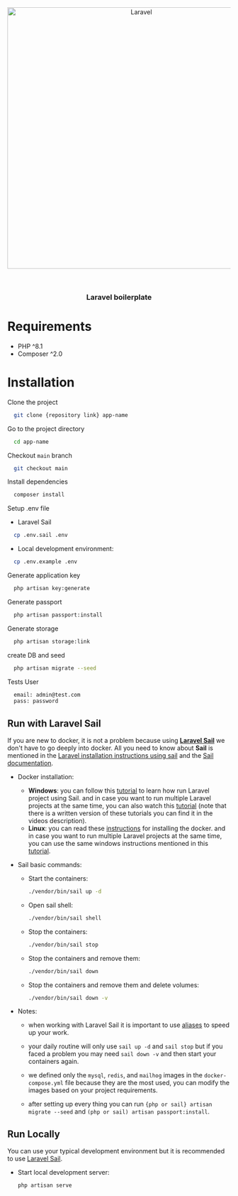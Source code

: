 <br />
<br />
<p align="center">
  <!-- XMAS: https://raw.githubusercontent.com/laravel/art/master/logo-lockup/5%20SVG/2%20CMYK/1%20Full%20Color/laravel-logolockup-cmyk-red.svg-->
<img width="589" src="https://raw.githubusercontent.com/laravel/art/master/logo-lockup/5%20SVG/2%20CMYK/1%20Full%20Color/laravel-logolockup-cmyk-red.svg" alt="Laravel">
</p>
<br />

<h3 align="center"> Laravel boilerplate</h3>



# Requirements

-   PHP ^8.1
-   Composer ^2.0

# Installation

Clone the project

```bash
  git clone {repository link} app-name
```

Go to the project directory

```bash
  cd app-name
```

Checkout `main` branch

```bash
  git checkout main
```

Install dependencies

```bash
  composer install
```

Setup .env file

-   Laravel Sail

```bash
  cp .env.sail .env
```

-   Local development environment:

```bash
  cp .env.example .env
```

Generate application key

```bash
  php artisan key:generate
```

Generate passport

```bash
  php artisan passport:install
```

Generate storage

```bash
  php artisan storage:link
```

create DB and seed

```bash
  php artisan migrate --seed
```

Tests User

```bash
  email: admin@test.com
  pass: password
```

## Run with Laravel Sail

If you are new to docker, it is not a problem because using [**Laravel Sail**](https://laravel.com/docs/9.x/sail#introduction) we don't have to go deeply into docker.
All you need to know about **Sail** is mentioned in the [Laravel installation instructions using sail](https://laravel.com/docs/9.x/installation#laravel-and-docker) and the [Sail documentation](https://laravel.com/docs/9.x/sail#).

-   Docker installation:

    -   **Windows**: you can follow this [tutorial](https://www.youtube.com/watch?v=rr6AngDpgnM) to learn how run Laravel project using Sail. and in case you want to run multiple Laravel projects at the same time, you can also watch this [tutorial](https://www.youtube.com/watch?v=N3uVU7To2Bc) (note that there is a written version of these tutorials you can find it in the videos description).
    -   **Linux**: you can read these [instructions](https://docs.docker.com/engine/install/ubuntu/) for installing the docker. and in case you want to run multiple Laravel projects at the same time, you can use the same windows instructions mentioned in this [tutorial](https://www.youtube.com/watch?v=N3uVU7To2Bc).

-   Sail basic commands:

    -   Start the containers:

        ```bash
        ./vendor/bin/sail up -d
        ```

    -   Open sail shell:

        ```bash
        ./vendor/bin/sail shell
        ```

    -   Stop the containers:

        ```bash
        ./vendor/bin/sail stop
        ```

    -   Stop the containers and remove them:

        ```bash
        ./vendor/bin/sail down
        ```

    -   Stop the containers and remove them and delete volumes:
        ```bash
        ./vendor/bin/sail down -v
        ```

-   Notes:

    -   when working with Laravel Sail it is important to use [aliases](#aliases) to speed up your work.

    -   your daily routine will only use `sail up -d` and `sail stop` but if you faced a problem you may need `sail down -v` and then start your containers again.

    -   we defined only the `mysql`, `redis`, and `mailhog` images in the `docker-compose.yml` file because they are the most used, you can modify the images based on your project requirements.

    -   after setting up every thing you can run `{php or sail} artisan migrate --seed` and `(php or sail) artisan passport:install`.

## Run Locally

You can use your typical development environment but it is recommended to use [Laravel Sail](https://laravel.com/docs/9.x/sail#introduction).

-   Start local development server:

    ```bash
    php artisan serve
    ```
